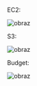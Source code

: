 EC2:

![obraz](https://user-images.githubusercontent.com/60239006/215283127-c1f93c84-66d0-4b74-9f9c-58b9504efa8f.png)

S3:

![obraz](https://user-images.githubusercontent.com/60239006/215283255-627218df-94cc-4bd6-9182-1cb37a82065d.png)

Budget:

![obraz](https://user-images.githubusercontent.com/60239006/215283418-b5822d9f-5f73-4fbf-b0bc-cd5165bc0b8c.png)


